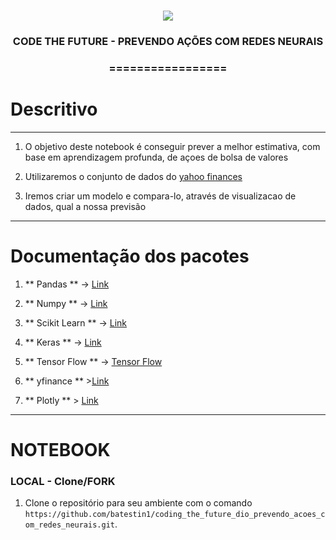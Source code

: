 <h1 align="center">
<img src="https://img.shields.io/static/v1?label=REDES%20NEURAIS%20ARTIFICIAIS%20POR&message=MAYCON%20BATESTIN&color=7159c1&style=flat-square&logo=ghost"/>

<h3> <p align="center">CODE THE FUTURE - PREVENDO AÇÕES COM REDES NEURAIS </p> </h3>
<h3> <p align="center"> ================= </p> </h3>

# Descritivo 

---
1. O objetivo deste notebook é conseguir prever a melhor estimativa, com base em aprendizagem profunda, de açoes de bolsa de valores
2. Utilizaremos o conjunto de dados do [yahoo finances](https://finance.yahoo.com/)

3. Iremos criar um modelo e compara-lo, através de visualizacao de dados, qual a nossa previsão
---

# Documentação dos pacotes

1. ** Pandas ** -> [Link](https://pandas.pydata.org/docs/)
2. ** Numpy ** -> [Link](https://numpy.org/doc/)
4. ** Scikit Learn ** -> [Link](https://scikit-learn.org/stable/)
5. ** Keras ** -> [Link](https://keras.io/api/)
6. ** Tensor Flow ** -> [Tensor Flow](https://www.tensorflow.org/api_docs/python/tf/keras)

7. ** yfinance ** >[Link](https://pypi.org/project/yfinance/)

8. ** Plotly ** > [Link](https://plotly.com/python/statistical-charts/)

--- 
# NOTEBOOK

### LOCAL - Clone/FORK

1. Clone o repositório para seu ambiente com o comando `https://github.com/batestin1/coding_the_future_dio_prevendo_acoes_com_redes_neurais.git`.

